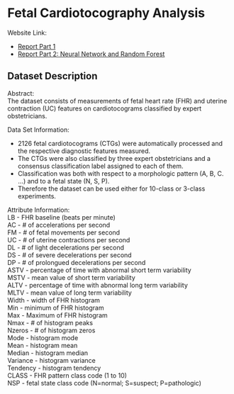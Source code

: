 # Fetal Cardiotocography Analysis

Website Link: 
- [Report Part 1](https://express.adobe.com/page/OCn3NTYaM8SHb/)
- [Report Part 2: Neural Network and Random Forest](https://express.adobe.com/page/dQsGnkdjU41vL/)

## Dataset Description

Abstract: <br>
The dataset consists of measurements of fetal heart rate (FHR) and uterine contraction (UC) features on cardiotocograms classified by expert obstetricians.

Data Set Information: <br>
- 2126 fetal cardiotocograms (CTGs) were automatically processed and the respective diagnostic features measured. 
- The CTGs were also classified by three expert obstetricians and a consensus classification label assigned to each of them. 
- Classification was both with respect to a morphologic pattern (A, B, C. ...) and to a fetal state (N, S, P). 
- Therefore the dataset can be used either for 10-class or 3-class experiments.

Attribute Information: <br>
LB - FHR baseline (beats per minute) <br>
AC - # of accelerations per second <br>
FM - # of fetal movements per second <br>
UC - # of uterine contractions per second <br>
DL - # of light decelerations per second <br>
DS - # of severe decelerations per second <br>
DP - # of prolongued decelerations per second <br>
ASTV - percentage of time with abnormal short term variability <br>
MSTV - mean value of short term variability <br>
ALTV - percentage of time with abnormal long term variability <br>
MLTV - mean value of long term variability <br>
Width - width of FHR histogram <br>
Min - minimum of FHR histogram <br>
Max - Maximum of FHR histogram <br>
Nmax - # of histogram peaks <br>
Nzeros - # of histogram zeros <br>
Mode - histogram mode <br>
Mean - histogram mean <br>
Median - histogram median <br>
Variance - histogram variance <br>
Tendency - histogram tendency <br>
CLASS - FHR pattern class code (1 to 10) <br>
NSP - fetal state class code (N=normal; S=suspect; P=pathologic) <br>
